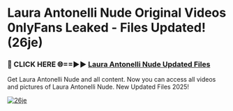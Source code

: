 # Laura Antonelli Nude Original Videos 0nlyFans Leaked - Files Updated! (26je)

<h3>🔴 CLICK HERE 🌐==►► <a href="https://tinyurl.com/4mcuefdz" rel="nofollow">Laura Antonelli Nude Updated Files</a></h3>

Get Laura Antonelli Nude and all content. Now you can access all videos and pictures of Laura Antonelli Nude. New Updated Files 2025!

[![26je](https://i.imgur.com/StAQSOY.gif)](https://tinyurl.com/4mcuefdz)
